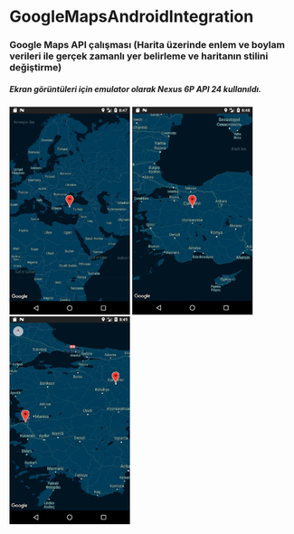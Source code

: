 # GoogleMapsAndroidIntegration
<h3>Google Maps API çalışması (Harita üzerinde enlem ve boylam verileri ile gerçek zamanlı yer belirleme ve haritanın stilini değiştirme)</h3>

<h5>Ekran görüntüleri için emulator olarak Nexus 6P API 24 kullanıldı.</h5>

<img src="https://github.com/canerkonuk/Readme/blob/master/Images/maps.jpg" width="213" height="368"/> <img src="https://github.com/canerkonuk/Readme/blob/master/Images/maps1.jpg"  width="213" height="368"/> <img src="https://github.com/canerkonuk/Readme/blob/master/Images/maps2.jpg"  width="213" height="368"/> 


